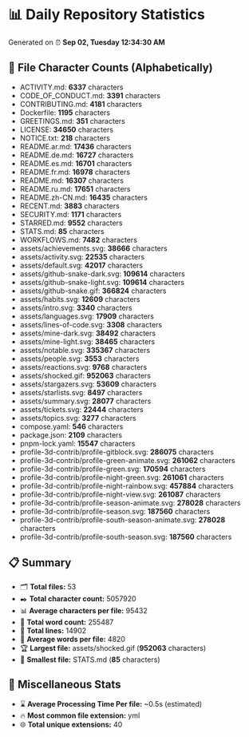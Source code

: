 # 📊 Daily Repository Statistics
Generated on ⏰ **Sep 02, Tuesday 12:34:30 AM**

## 📂 File Character Counts (Alphabetically)
- ACTIVITY.md: **6337** characters
- CODE_OF_CONDUCT.md: **3391** characters
- CONTRIBUTING.md: **4181** characters
- Dockerfile: **1195** characters
- GREETINGS.md: **351** characters
- LICENSE: **34650** characters
- NOTICE.txt: **218** characters
- README.ar.md: **17436** characters
- README.de.md: **16727** characters
- README.es.md: **16701** characters
- README.fr.md: **16978** characters
- README.md: **16307** characters
- README.ru.md: **17651** characters
- README.zh-CN.md: **16435** characters
- RECENT.md: **3883** characters
- SECURITY.md: **1171** characters
- STARRED.md: **9552** characters
- STATS.md: **85** characters
- WORKFLOWS.md: **7482** characters
- assets/achievements.svg: **38666** characters
- assets/activity.svg: **22535** characters
- assets/default.svg: **42017** characters
- assets/github-snake-dark.svg: **109614** characters
- assets/github-snake-light.svg: **109614** characters
- assets/github-snake.gif: **366824** characters
- assets/habits.svg: **12609** characters
- assets/intro.svg: **3340** characters
- assets/languages.svg: **17909** characters
- assets/lines-of-code.svg: **3308** characters
- assets/mine-dark.svg: **38492** characters
- assets/mine-light.svg: **38465** characters
- assets/notable.svg: **335367** characters
- assets/people.svg: **3553** characters
- assets/reactions.svg: **9768** characters
- assets/shocked.gif: **952063** characters
- assets/stargazers.svg: **53609** characters
- assets/starlists.svg: **8497** characters
- assets/summary.svg: **28077** characters
- assets/tickets.svg: **22444** characters
- assets/topics.svg: **3277** characters
- compose.yaml: **546** characters
- package.json: **2109** characters
- pnpm-lock.yaml: **15547** characters
- profile-3d-contrib/profile-gitblock.svg: **286075** characters
- profile-3d-contrib/profile-green-animate.svg: **261062** characters
- profile-3d-contrib/profile-green.svg: **170594** characters
- profile-3d-contrib/profile-night-green.svg: **261061** characters
- profile-3d-contrib/profile-night-rainbow.svg: **457884** characters
- profile-3d-contrib/profile-night-view.svg: **261087** characters
- profile-3d-contrib/profile-season-animate.svg: **278028** characters
- profile-3d-contrib/profile-season.svg: **187560** characters
- profile-3d-contrib/profile-south-season-animate.svg: **278028** characters
- profile-3d-contrib/profile-south-season.svg: **187560** characters

## 📋 Summary
- 🗂️ **Total files:** 53
- ✒️ **Total character count:** 5057920
- 📊 **Average characters per file:** 95432
- 📝 **Total word count:** 255487
- 🧾 **Total lines:** 14902
- 📐 **Average words per file:** 4820
- 🏆 **Largest file:** assets/shocked.gif (**952063** characters)
- 🥉 **Smallest file:** STATS.md (**85** characters)

## 🌟 Miscellaneous Stats
- ⌛ **Average Processing Time Per file:** ~0.5s (estimated)
- 🔥 **Most common file extension:** yml
- 🌐 **Total unique extensions:** 40
